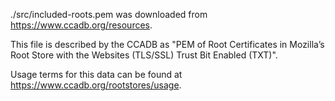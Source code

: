 <!--
     Copyright 2023, Colias Group, LLC

     SPDX-License-Identifier: CC-BY-SA-4.0
-->

./src/included-roots.pem was downloaded from https://www.ccadb.org/resources.

This file is described by the CCADB as "PEM of Root Certificates in Mozilla’s Root Store with the
Websites (TLS/SSL) Trust Bit Enabled (TXT)".

Usage terms for this data can be found at https://www.ccadb.org/rootstores/usage.
